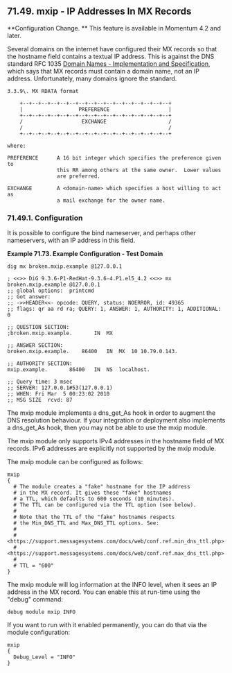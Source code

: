 ## 71.49. mxip - IP Addresses In MX Records

<a class="indexterm" name="idp22302992"></a>

**Configuration Change. ** This feature is available in Momentum 4.2 and later.

Several domains on the internet have configured their MX records so that the hostname field contains a textual IP address. This is against the DNS standard RFC 1035 [Domain Names - Implementation and Specification](http://www.rfc-editor.org/rfc/rfc1035.txt), which says that MX records must contain a domain name, not an IP address. Unfortunately, many domains ignore the standard.

```
3.3.9\. MX RDATA format

    +--+--+--+--+--+--+--+--+--+--+--+--+--+--+--+--+
    |                  PREFERENCE                   |
    +--+--+--+--+--+--+--+--+--+--+--+--+--+--+--+--+
    /                   EXCHANGE                    /
    /                                               /
    +--+--+--+--+--+--+--+--+--+--+--+--+--+--+--+--+

where:

PREFERENCE      A 16 bit integer which specifies the preference given to
                this RR among others at the same owner.  Lower values
                are preferred.

EXCHANGE        A <domain-name> which specifies a host willing to act as
                a mail exchange for the owner name.
```

### 71.49.1. Configuration

It is possible to configure the bind nameserver, and perhaps other nameservers, with an IP address in this field.

<a name="modules.mxip.test.domain.example"></a>

**Example 71.73. Example Configuration - Test Domain**

```
dig mx broken.mxip.example @127.0.0.1

; <<>> DiG 9.3.6-P1-RedHat-9.3.6-4.P1.el5_4.2 <<>> mx broken.mxip.example @127.0.0.1
;; global options:  printcmd
;; Got answer:
;; ->>HEADER<<- opcode: QUERY, status: NOERROR, id: 49365
;; flags: qr aa rd ra; QUERY: 1, ANSWER: 1, AUTHORITY: 1, ADDITIONAL: 0

;; QUESTION SECTION:
;broken.mxip.example.		IN	MX

;; ANSWER SECTION:
broken.mxip.example.	86400	IN	MX	10 10.79.0.143.

;; AUTHORITY SECTION:
mxip.example.		86400	IN	NS	localhost.

;; Query time: 3 msec
;; SERVER: 127.0.0.1#53(127.0.0.1)
;; WHEN: Fri Mar  5 00:23:02 2010
;; MSG SIZE  rcvd: 87
```

The mxip module implements a dns_get_As hook in order to augment the DNS resolution behaviour. If your integration or deployment also implements a dns_get_As hook, then you may not be able to use the mxip module.

The mxip module only supports IPv4 addresses in the hostname field of MX records. IPv6 addresses are explicitly not supported by the mxip module.

The mxip module can be configured as follows:

```
mxip
{
  # The module creates a "fake" hostname for the IP address
  # in the MX record. It gives these "fake" hostnames
  # a TTL, which defaults to 600 seconds (10 minutes).
  # The TTL can be configured via the TTL option (see below).
  #
  # Note that the TTL of the "fake" hostnames respects
  # the Min_DNS_TTL and Max_DNS_TTL options. See:
  #
  # <https://support.messagesystems.com/docs/web/conf.ref.min_dns_ttl.php>
  # <https://support.messagesystems.com/docs/web/conf.ref.max_dns_ttl.php>
  #
  # TTL = "600"
}
```

The mxip module will log information at the INFO level, when it sees an IP address in the MX record. You can enable this at run-time using the "debug" command:

`debug module mxip INFO`

If you want to run with it enabled permanently, you can do that via the module configuration:

```
mxip
{
  Debug_Level = "INFO"
}
```
